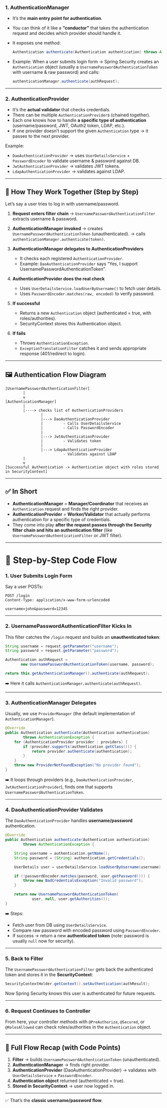 ### 1. **AuthenticationManager**

* It’s the **main entry point for authentication**.
* You can think of it like a **“conductor”** that takes the authentication request and decides which provider should handle it.
* It exposes one method:

  ```java
  Authentication authenticate(Authentication authentication) throws AuthenticationException;
  ```
* Example: When a user submits login form → Spring Security creates an `Authentication` object (usually a `UsernamePasswordAuthenticationToken` with username & raw password) and calls:

  ```java
  authenticationManager.authenticate(authRequest);
  ```

---

### 2. **AuthenticationProvider**

* It’s the **actual validator** that checks credentials.
* There can be multiple `AuthenticationProvider`s (chained together).
* Each one knows how to handle **a specific type of authentication** (username/password, JWT, OAuth2 token, LDAP, etc.).
* If one provider doesn’t support the given `Authentication` type → it passes to the next provider.

Example:

* `DaoAuthenticationProvider` → uses `UserDetailsService` + `PasswordEncoder` to validate username & password against DB.
* `JwtAuthenticationProvider` → validates JWT tokens.
* `LdapAuthenticationProvider` → validates against LDAP.

---

## 🔄 How They Work Together (Step by Step)

Let’s say a user tries to log in with username/password.

1. **Request enters filter chain**
   → `UsernamePasswordAuthenticationFilter` extracts username & password.

2. **AuthenticationManager invoked**
   → creates `UsernamePasswordAuthenticationToken` (unauthenticated).
   → calls `authenticationManager.authenticate(token)`.

3. **AuthenticationManager delegates to AuthenticationProviders**

   * It checks each registered `AuthenticationProvider`.
   * Example: `DaoAuthenticationProvider` says “Yes, I support UsernamePasswordAuthenticationToken”.

4. **AuthenticationProvider does the real check**

   * Uses `UserDetailsService.loadUserByUsername()` to fetch user details.
   * Uses `PasswordEncoder.matches(raw, encoded)` to verify password.

5. **If successful**

   * Returns a new `Authentication` object (authenticated = true, with roles/authorities).
   * SecurityContext stores this Authentication object.

6. **If fails**

   * Throws `AuthenticationException`.
   * `ExceptionTranslationFilter` catches it and sends appropriate response (401/redirect to login).

---

## 🖼️ Authentication Flow Diagram

```
[UsernamePasswordAuthenticationFilter]
        |
        v
[AuthenticationManager]
        |
        |----> checks list of AuthenticationProviders
                |
                |---> DaoAuthenticationProvider
                |         - Calls UserDetailsService
                |         - Calls PasswordEncoder
                |
                |---> JwtAuthenticationProvider
                |         - Validates token
                |
                |---> LdapAuthenticationProvider
                          - Validates against LDAP
        |
        v
[Successful Authentication -> Authentication object with roles stored in SecurityContext]
```

---

## ✅ In Short

* **AuthenticationManager** = **Manager/Coordinator** that receives an `Authentication` request and finds the right provider.
* **AuthenticationProvider** = **Worker/Validator** that actually performs authentication for a specific type of credentials.
* They come into play **after the request passes through the Security filter chain and hits an authentication filter** (like `UsernamePasswordAuthenticationFilter` or JWT filter).

---

# 📝 Step-by-Step Code Flow

### 1. **User Submits Login Form**

Say a user POSTs:

```http
POST /login
Content-Type: application/x-www-form-urlencoded

username=john&password=12345
```

---

### 2. **UsernamePasswordAuthenticationFilter Kicks In**

This filter catches the `/login` request and builds an **unauthenticated token**:

```java
String username = request.getParameter("username");
String password = request.getParameter("password");

Authentication authRequest =
       new UsernamePasswordAuthenticationToken(username, password);

return this.getAuthenticationManager().authenticate(authRequest);
```

➡️ Here it calls `AuthenticationManager.authenticate(authRequest)`.

---

### 3. **AuthenticationManager Delegates**

Usually, we use `ProviderManager` (the default implementation of `AuthenticationManager`).

```java
@Override
public Authentication authenticate(Authentication authentication)
        throws AuthenticationException {
    for (AuthenticationProvider provider : providers) {
        if (provider.supports(authentication.getClass())) {
            return provider.authenticate(authentication);
        }
    }
    throw new ProviderNotFoundException("No provider found");
}
```

➡️ It loops through providers (e.g., `DaoAuthenticationProvider`, `JwtAuthenticationProvider`), finds one that supports `UsernamePasswordAuthenticationToken`.

---

### 4. **DaoAuthenticationProvider Validates**

The `DaoAuthenticationProvider` handles **username/password** authentication.

```java
@Override
public Authentication authenticate(Authentication authentication)
        throws AuthenticationException {

    String username = authentication.getName();
    String password = (String) authentication.getCredentials();

    UserDetails user = userDetailsService.loadUserByUsername(username);

    if (!passwordEncoder.matches(password, user.getPassword())) {
        throw new BadCredentialsException("Invalid password");
    }

    return new UsernamePasswordAuthenticationToken(
            user, null, user.getAuthorities());
}
```

➡️ Steps:

* Fetch user from DB using `UserDetailsService`.
* Compare raw password with encoded password using `PasswordEncoder`.
* If success → return a new **authenticated token** (note: password is usually `null` now for security).

---

### 5. **Back to Filter**

The `UsernamePasswordAuthenticationFilter` gets back the authenticated token and stores it in the **SecurityContext**:

```java
SecurityContextHolder.getContext().setAuthentication(authResult);
```

Now Spring Security knows this user is authenticated for future requests.

---

### 6. **Request Continues to Controller**

From here, your controller methods with `@PreAuthorize`, `@Secured`, or `@RolesAllowed` can check roles/authorities in the `Authentication` object.

---

## 🔄 Full Flow Recap (with Code Points)

1. **Filter** → builds `UsernamePasswordAuthenticationToken` (unauthenticated).
2. **AuthenticationManager** → finds right provider.
3. **AuthenticationProvider** (DaoAuthenticationProvider) → validates with `UserDetailsService` + `PasswordEncoder`.
4. **Authentication object** returned (authenticated = true).
5. **Stored in SecurityContext** → user now logged in.

---

✅ That’s the **classic username/password flow**.

